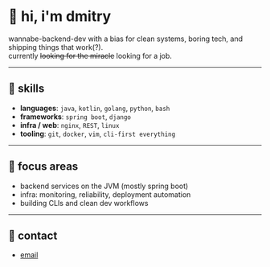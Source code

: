 # 🧩 hi, i'm dmitry

wannabe-backend-dev with a bias for clean systems, boring tech, and shipping things that work(?).  
currently ~~looking for the miracle~~ looking for a job.

---

## 🧠 skills

- **languages**: `java`, `kotlin`, `golang`, `python`, `bash`
- **frameworks**: `spring boot`, `django`
- **infra / web**: `nginx`, `REST`, `linux`
- **tooling**: `git`, `docker`, `vim`, `cli-first everything`

---

## 🚀 focus areas

- backend services on the JVM (mostly spring boot)  
- infra: monitoring, reliability, deployment automation  
- building CLIs and clean dev workflows  

---

## 🤝 contact
  
- [email](mailto:oddknight404@gmail.com)
